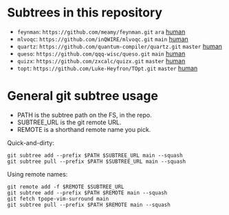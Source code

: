 # Subtrees in this repository

- `feynman`: `https://github.com/meamy/feynman.git` `ara` [human](https://github.com/meamy/feynman)
- `mlvoqc`: `https://github.com/inQWIRE/mlvoqc.git` `main` [human](https://github.com/inQWIRE/mlvoqc)
- `quartz`: `https://github.com/quantum-compiler/quartz.git` `master` [human](https://github.com/quantum-compiler/quartz)
- `queso`: `https://github.com/qqq-wisc/queso.git` `main` [human](https://github.com/qqq-wisc/queso)
- `quizx`: `https://github.com/zxcalc/quizx.git` `master` [human](https://github.com/zxcalc/quizx)
- `topt`: `https://github.com/Luke-Heyfron/TOpt.git` `master` [human](https://github.com/Luke-Heyfron/TOpt)


# General git subtree usage

- PATH is the subtree path on the FS, in the repo.
- SUBTREE_URL is the git remote URL.
- REMOTE is a shorthand remote name you pick.

Quick-and-dirty:
```
git subtree add --prefix $PATH $SUBTREE_URL main --squash
git subtree pull --prefix $PATH $SUBTREE_URL main --squash
```

Using remote names:
```
git remote add -f $REMOTE $SUBTREE_URL
git subtree add --prefix $PATH $REMOTE main --squash
git fetch tpope-vim-surround main
git subtree pull --prefix $PATH $REMOTE main --squash
```

